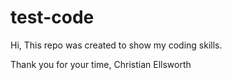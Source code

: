 test-code
=========

Hi,
This repo was created to show my coding skills.

Thank you for your time,
Christian Ellsworth
